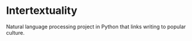 # Intertextuality
Natural language processing project in Python that links writing to popular culture.
